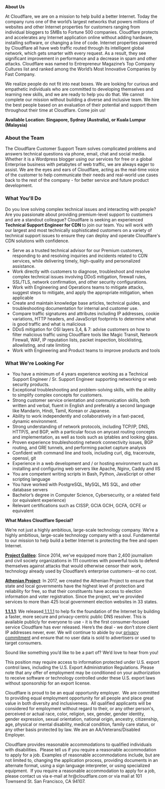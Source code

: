 <div class="content-intro">
	<div><strong>About Us</strong></div>
	<div>
		<p>At Cloudflare, we are on a mission to help build a better Internet. Today the company runs one of the world’s largest networks that powers millions of websites and other Internet properties for customers ranging from individual bloggers to SMBs to Fortune 500 companies. Cloudflare protects and accelerates any Internet application online without adding hardware, installing software, or changing a line of code. Internet properties powered by Cloudflare all have web traffic routed through its intelligent global network, which gets smarter with every request. As a result, they see significant improvement in performance and a decrease in spam and other attacks. Cloudflare was named to Entrepreneur Magazine’s Top Company Cultures list and ranked among the World’s Most Innovative Companies by Fast Company.&nbsp;</p>
		<p><span style="font-weight: 400;">We realize people do not fit into neat boxes. We are looking for curious and empathetic individuals who are committed to developing themselves and learning new skills, and we are ready to help you do that. We cannot complete our mission without building a diverse and inclusive team. We hire the best people based on an evaluation of their potential and support them throughout their time at Cloudflare. Come join us!&nbsp;</span></p>
	</div>
</div>
<p><strong>Available Location: Singapore, Sydney (Australia), or Kuala Lumpur (Malaysia)</strong></p>
<h3><strong>About the Team</strong></h3>
<p>The Cloudflare Customer Support Team solves complicated problems and answers technical questions via phone, email, chat and social media. Whether it is a Wordpress blogger using our services for free or a global Enterprise business with petabytes of web traffic, we are always eager to assist. We are the eyes and ears of Cloudflare, acting as the real-time voice of the customer to help communicate their needs and real-world use cases back to the rest of the company - for better service and future product development.</p>
<h3><strong>What You'll Do</strong></h3>
<p>Do you love solving complex technical issues and interacting with people? Are you passionate about providing premium-level support to customers and are a standout colleague? Cloudflare is seeking an experienced <strong>Technical </strong><strong>Support Engineer</strong><strong> for CDN </strong>to join our team. You will work with our largest and most technically sophisticated customers on a variety of technical support issues to ensure they can deploy and operate Cloudflare's CDN solutions with confidence.&nbsp;</p>
<ul>
	<li>Serve as a trusted technical advisor for our Premium customers, responding to and resolving inquiries and incidents related to CDN services, while delivering timely, high-quality and personalized assistance.</li>
	<li>Work directly with customers to diagnose, troubleshoot and resolve complex technical issues involving DDoS mitigation, firewall rules, SSL/TLS, network confirmation, and other security configurations.</li>
	<li>Work with Engineering and Operations teams to mitigate attacks, suggest steps to mitigate, and apply the appropriate mitigation, when applicable</li>
	<li>Create and maintain knowledge base articles, technical guides, and troubleshooting documentation for internal and customer use.</li>
	<li>Compare traffic signatures and attributes including IP addresses, cookie variations, HTTP headers, and JavaScript footprints to determine what is good traffic and what is malicious</li>
	<li>DDoS mitigation for OSI layers 3,4, &amp; 7: advise customers on how to filter malicious traffic using Cloudflare tools like Magic Transit, Network Firewall, WAF, IP reputation lists, packet inspection, blocklisting, allowlisting, and rate limiting</li>
	<li>Work with Engineering and Product teams to improve products and tools</li>
</ul>
<h3><strong>What We're Looking For</strong></h3>
<ul>
	<li>You have a minimum of 4 years experience working as a Technical Support Engineer / Sr. Support Engineer supporting networking or web security products.</li>
	<li>Exceptional troubleshooting and problem-solving skills, with the ability to simplify complex concepts for customers.</li>
	<li>Strong customer service orientation and communication skills, both written and verbal, fluent in English and preferably a second language like Mandarin, Hindi, Tamil, Korean or Japanese.</li>
	<li>Ability to work independently and collaboratively in a fast-paced, dynamic environment.</li>
	<li>Strong understanding of network protocols, including TCP/IP, DNS, HTTP/S, and BGP, with a particular focus on anycast routing concepts and implementation, as well as tools such as iptables and looking glass.</li>
	<li>Proven experience troubleshooting network connectivity issues, BGP routing, and GRE tunnels, and performing packet capture analysis</li>
	<li>Confident with command line and tools, including curl, dig, traceroute, openssl, git</li>
	<li>Experience in a web development and / or hosting environment such as installing and configuring web servers like Apache, Nginx, Caddy and IIS</li>
	<li>You are competent writing scripts in Bash, Python, JavaScript or other scripting language</li>
	<li>You have worked with PostgreSQL, MySQL, MS SQL, and other database servers</li>
	<li>Bachelor’s degree in Computer Science, Cybersecurity, or a related field (or equivalent experience)</li>
	<li>Relevant certifications such as CISSP, GCIA GCIH, GCFA, GCFE or equivalent</li>
</ul>
<div id="te-floating-button-container"></div>
<div id="te-floating-button-container"></div>
<div id="te-floating-button-container"></div>
<div class="content-conclusion">
	<p><strong>What Makes Cloudflare Special?</strong></p>
	<p><span style="font-weight: 400;">We’re not just a highly ambitious, large-scale technology company. We’re a highly ambitious, large-scale technology company with a soul. Fundamental to our mission to help build a better Internet is protecting the free and open Internet.</span></p>
	<p><a href="https://blog.cloudflare.com/protecting-free-expression-online/"><strong>Project Galileo</strong></a><span style="font-weight: 400;">: Since 2014, we've equipped more than 2,400 journalism and civil society organizations in 111 countries with powerful tools to defend themselves against attacks that would otherwise censor their work, technology already used by Cloudflare’s enterprise customers--at no cost.</span></p>
	<p><strong><a href="https://www.cloudflare.com/athenian/">Athenian Project</a></strong><span style="font-weight: 400;">: In 2017, we created the Athenian Project to ensure that state and local governments have the highest level of protection and reliability for free, so that their constituents have access to election information and voter registration. Since the project, we've provided services to more than 425 local government election websites in 33 states.</span></p>
	<p><a href="https://1.1.1.1/"><strong>1.1.1.1</strong></a><span style="font-weight: 400;">: We released</span><a href="https://1.1.1.1/"> <span style="font-weight: 400;">1.1.1.1</span></a><span style="font-weight: 400;"> to help fix the foundation of the Internet by building a faster, more secure and privacy-centric public DNS resolver. This is available publicly for everyone to use - it is the first consumer-focused service Cloudflare has ever released. Here’s the deal - we don’t store client IP addresses never, ever. We will continue to abide by our</span><a href="https://developers.cloudflare.com/1.1.1.1/privacy/public-dns-resolver"> privacy commitment</a><span style="font-weight: 400;"> and ensure that no user data is sold to advertisers or used to target consumers.</span></p>
	<p><span style="font-weight: 400;">Sound like something you’d like to be a part of? We’d love to hear from you!</span></p>
	<p><span style="font-weight: 400;">This position may require access to information protected under U.S. export control laws, including the U.S. Export Administration Regulations. Please note that any offer of employment may be conditioned on your authorization to receive software or technology controlled under these U.S. export laws without sponsorship for an export license.</span></p>
	<p><span style="font-weight: 400;">Cloudflare is proud to be an equal opportunity employer. &nbsp;We are committed to providing equal employment opportunity for all people and place great value in both diversity and inclusiveness. &nbsp;All qualified applicants will be considered for employment without regard to their, or any other person's, perceived or actual</span> <span style="font-weight: 400;">race, color, religion, sex, gender, gender identity, gender expression, sexual orientation, national origin, ancestry, citizenship, age, physical or mental disability, medical condition, family care status, or any other basis protected by law. </span><span style="font-weight: 400;">We are an AA/Veterans/Disabled Employer.</span></p>
	<p><span style="font-weight: 400;">Cloudflare provides reasonable accommodations to qualified individuals with disabilities. &nbsp;Please tell us if you require a reasonable accommodation to apply for a job. Examples of reasonable accommodations include, but are not limited to, changing the application process, providing documents in an alternate format, using a sign language interpreter, or using specialized equipment. &nbsp;If you require a reasonable accommodation to apply for a job, please contact us via e-mail at </span><span style="font-weight: 400;">hr@cloudflare.com</span><span style="font-weight: 400;"> or via mail at 101 Townsend St. San Francisco, CA 94107.</span></p>
</div>